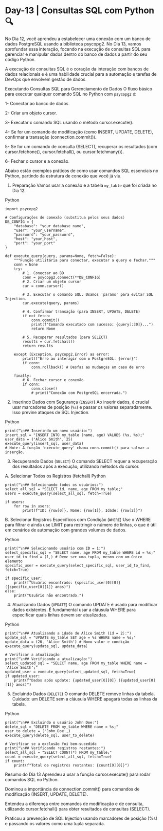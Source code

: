 # Day-13 | Consultas SQL com Python 🔍
No Dia 12, você aprendeu a estabelecer uma conexão com um banco de dados PostgreSQL usando a biblioteca psycopg2. No Dia 13, vamos aprofundar essa interação, focando na execução de consultas SQL para gerenciar e manipular dados dentro do banco de dados a partir do seu código Python.

A execução de consultas SQL é o coração da interação com bancos de dados relacionais e é uma habilidade crucial para a automação e tarefas de DevOps que envolvem gestão de dados.

Executando Consultas SQL para Gerenciamento de Dados
O fluxo básico para executar qualquer comando SQL no Python com `psycopg2` é:

1- Conectar ao banco de dados.

2- Criar um objeto cursor.

3- Executar o comando SQL usando o método cursor.execute().

4- Se for um comando de modificação (como INSERT, UPDATE, DELETE), confirmar a transação (connection.commit()).

5- Se for um comando de consulta (SELECT), recuperar os resultados (com cursor.fetchone(), cursor.fetchall(), ou cursor.fetchmany()).

6- Fechar o cursor e a conexão.

Abaixo estão exemplos práticos de como usar comandos SQL essenciais no Python, partindo da estrutura de conexão que você já viu.

1. Preparação
Vamos usar a conexão e a tabela `my_table` que foi criada no Dia 12.

Python
````
import psycopg2

# Configurações de conexão (substitua pelos seus dados)
DB_CONFIG = {
    "database": "your_database_name",
    "user": "your_username",
    "password": "your_password",
    "host": "your_host",
    "port": "your_port"
}

def execute_query(query, params=None, fetch=False):
    """Função utilitária para conectar, executar a query e fechar."""
    conn = None
    try:
        # 1. Conectar ao BD
        conn = psycopg2.connect(**DB_CONFIG)
        # 2. Criar um objeto cursor
        cur = conn.cursor()

        # 3. Executar o comando SQL. Usamos 'params' para evitar SQL Injection.
        cur.execute(query, params)
        
        # 4. Confirmar transação (para INSERT, UPDATE, DELETE)
        if not fetch:
            conn.commit()
            print(f"Comando executado com sucesso: {query[:30]}...")
            return None
        
        # 5. Recuperar resultados (para SELECT)
        results = cur.fetchall()
        return results

    except (Exception, psycopg2.Error) as error:
        print(f"Erro ao interagir com o PostgreSQL: {error}")
        if conn:
            conn.rollback() # Desfaz as mudanças em caso de erro

    finally:
        # 6. Fechar cursor e conexão
        if conn:
            conn.close()
            # print("Conexão com PostgreSQL encerrada.")
````
2. Inserindo Dados com Segurança (`INSERT`)
Ao inserir dados, é crucial usar marcadores de posição (`%s`) e passar os valores separadamente. Isso previne ataques de SQL Injection.

Python
````
print("\n## Inserindo um novo usuário:")
insert_sql = "INSERT INTO my_table (name, age) VALUES (%s, %s);"
user_data = ('Alice Smith', 25)
execute_query(insert_sql, user_data) 
# Note: A função 'execute_query' chama conn.commit() para salvar a inserção.
````
3. Recuperando Dados (`SELECT`)
O comando SELECT requer a recuperação dos resultados após a execução, utilizando métodos do cursor.

A. Selecionar Todos os Registros (fetchall)
Python
````
print("\n## Selecionando todos os usuários:")
select_all_sql = "SELECT id, name, age FROM my_table;"
users = execute_query(select_all_sql, fetch=True)

if users:
    for row in users:
        print(f"ID: {row[0]}, Nome: {row[1]}, Idade: {row[2]}")
````
B. Selecionar Registros Específicos com Condição (`WHERE`)
Use o WHERE para filtrar e ainda use LIMIT para restringir o número de linhas, o que é útil em cenários de automação com grandes volumes de dados.

Python
````
print("\n## Selecionando usuário com ID = 1:")
select_specific_sql = "SELECT name, age FROM my_table WHERE id = %s;"
user_id_to_find = (1,) # Deve ser uma tupla, mesmo com um único elemento
specific_user = execute_query(select_specific_sql, user_id_to_find, fetch=True)

if specific_user:
    print(f"Usuário encontrado: {specific_user[0][0]} ({specific_user[0][1]} anos)")
else:
    print("Usuário não encontrado.")
````
4. Atualizando Dados (`UPDATE`)
O comando UPDATE é usado para modificar dados existentes. É fundamental usar a cláusula WHERE para especificar quais linhas devem ser atualizadas.

Python
````
print("\n## Atualizando a idade de Alice Smith (id = 2):")
update_sql = "UPDATE my_table SET age = %s WHERE name = %s;"
update_data = (26, 'Alice Smith') # Novo valor e condição
execute_query(update_sql, update_data)

# Verificar a atualização
print("\n## Verificando a atualização:")
select_updated_sql = "SELECT name, age FROM my_table WHERE name = 'Alice Smith';"
updated_user = execute_query(select_updated_sql, fetch=True)
if updated_user:
    print(f"Dados após update: {updated_user[0][0]} ({updated_user[0][1]} anos)")
````
5. Excluindo Dados (`DELETE`)
O comando DELETE remove linhas da tabela. Cuidado: um DELETE sem a cláusula WHERE apagará todas as linhas da tabela.

Python
````
print("\n## Excluindo o usuário John Doe:")
delete_sql = "DELETE FROM my_table WHERE name = %s;"
user_to_delete = ('John Doe',)
execute_query(delete_sql, user_to_delete)

# Verificar se a exclusão foi bem-sucedida
print("\n## Verificando registros restantes:")
select_all_sql = "SELECT COUNT(*) FROM my_table;"
count = execute_query(select_all_sql, fetch=True)
if count:
    print(f"Total de registros restantes: {count[0][0]}")
````
Resumo do Dia 13
Aprendeu a usar a função cursor.execute() para rodar comandos SQL no Python.

Dominou a importância de connection.commit() para comandos de modificação (INSERT, UPDATE, DELETE).

Entendeu a diferença entre comandos de modificação e de consulta, utilizando cursor.fetchall() para obter resultados de consultas (SELECT).

Praticou a prevenção de SQL Injection usando marcadores de posição (%s) e passando os valores como uma tupla separada.
